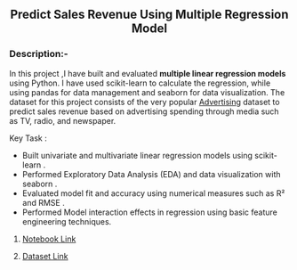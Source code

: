 <h2 align="center">Predict Sales Revenue Using Multiple Regression Model </h2>

### Description:-

In this project ,I have built and evaluated **multiple linear regression models** using Python. I have used scikit-learn to calculate the regression, while using pandas for data management and seaborn for data visualization. The dataset for this project consists of the very popular [Advertising](%28https://www.kaggle.com/ishaanv/ISLR-Auto#Advertising.csv%29) dataset to predict sales revenue based on advertising spending through media such as TV, radio, and newspaper.

Key Task : 
 - Built univariate and multivariate linear regression models using scikit-learn .
 - Performed Exploratory Data Analysis (EDA) and data visualization with seaborn .
 - Evaluated model fit and accuracy using numerical measures such as R² and RMSE .
 - Performed Model interaction effects in regression using basic feature engineering techniques.


1. [Notebook Link](https://github.com/ditikrushna/Predict-Sales-Revenue-Using-Multiple-Regression-Model/blob/master/multiple.ipynb)

2. [Dataset Link]()
